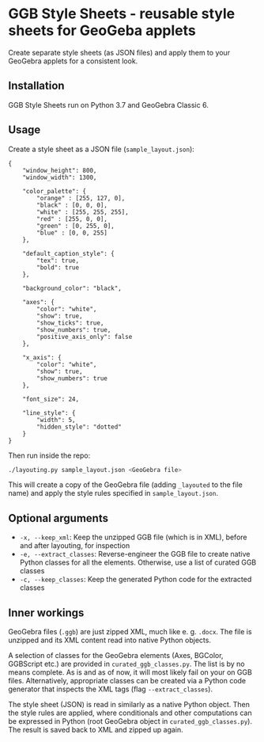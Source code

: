 # GGB Style Sheets - reusable style sheets for GeoGeba applets

Create separate style sheets (as JSON files) and apply them to your GeoGebra applets for a consistent look.

## Installation

GGB Style Sheets run on Python 3.7 and GeoGebra Classic 6.


## Usage

Create a style sheet as a JSON file (`sample_layout.json`):

```
{
	"window_height": 800,
	"window_width": 1300,

	"color_palette": {
		"orange" : [255, 127, 0],
		"black" : [0, 0, 0],
		"white" : [255, 255, 255],
		"red" : [255, 0, 0],
		"green" : [0, 255, 0],
		"blue" : [0, 0, 255]
	},

	"default_caption_style": {
		"tex": true,
		"bold": true
	},

	"background_color": "black",

	"axes": {
		"color": "white",
		"show": true,
		"show_ticks": true,
		"show_numbers": true,
		"positive_axis_only": false
	},

	"x_axis": {
		"color": "white",
		"show": true,
		"show_numbers": true
	},

	"font_size": 24,

	"line_style": {
		"width": 5,
		"hidden_style": "dotted"
	}
}
```

Then run inside the repo:

```sh
./layouting.py sample_layout.json <GeoGebra file>
```

This will create a copy of the GeoGebra file (adding `_layouted` to the file name) and apply the style rules specified in `sample_layout.json`.

## Optional arguments

- `-x, --keep_xml`: Keep the unzipped GGB file (which is in XML), before and after layouting, for inspection
- `-e, --extract_classes`: Reverse-engineer the GGB file to create native Python classes for all the elements. Otherwise, use a list of curated GGB classes
- `-c, --keep_classes`: Keep the generated Python code for the extracted classes

## Inner workings

GeoGebra files (`.ggb`) are just zipped XML, much like e. g. `.docx`. The file is unzipped and its XML content read into native Python objects.

A selection of classes for the GeoGebra elements (Axes, BGColor, GGBScript etc.) are provided in `curated_ggb_classes.py`. The list is by no means complete. As is and as of now, it will most likely fail on your on GGB files. Alternatively, appropriate classes can be created via a Python code generator that inspects the XML tags (flag `--extract_classes`).

The style sheet (JSON) is read in similarly as a native Python object. Then the style rules are applied, where conditionals and other computations can be expressed in Python (root GeoGebra object in `curated_ggb_classes.py`). The result is saved back to XML and zipped up again.





















